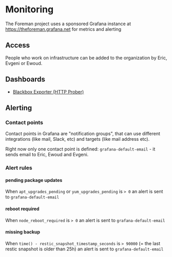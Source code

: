 # Monitoring

The Foreman project uses a sponsored Grafana instance at https://theforeman.grafana.net for metrics and alerting

## Access

People who work on infrastructure can be added to the organization by Eric, Evgeni or Ewoud.

## Dashboards

- [Blackbox Exporter (HTTP Prober)](https://grafana.com/grafana/dashboards/13659-blackbox-exporter-http-prober/)

## Alerting

### Contact points

Contact points in Grafana are "notification groups", that can use different integrations (like mail, Slack, etc) and targets (like mail address etc).

Right now only one contact point is defined: `grafana-default-email` - it sends email to Eric, Ewoud and Evgeni.

### Alert rules

#### pending package updates

When `apt_upgrades_pending` or `yum_upgrades_pending` is `> 0` an alert is sent to `grafana-default-email`

#### reboot required

When `node_reboot_required` is `> 0` an alert is sent to `grafana-default-email`

#### missing backup

When `time() - restic_snapshot_timestamp_seconds` is `> 90000` (= the last restic snapshot is older than 25h) an alert is sent to `grafana-default-email`
